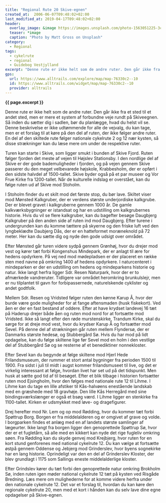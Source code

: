 ```yaml
---
title: "Regional Rute 20 Skive-egnen"
created_at:  2006-06-07T09:48:02+02:00
last_modified_at: 2019-04-17T09:48:02+02:00
header:
  overlay_image: &image https://images.unsplash.com/photo-1563051225-3c91b9bbc65f?ixlib=rb-1.2.1&ixid=eyJhcHBfaWQiOjEyMDd9&auto=format&fit=crop&w=1812&q=80
  teaser: *image
  caption: "Photo by Matt Gross on Unsplash"
category:
  - Regional
tags:
  - cykelrute
  - regional
  - Guidebog Vestjylland
excerpt: "Denne rute er ikke helt som de andre ruter. Den går ikke fra et sted til et andet sted, men er mere et system af forbundne veje rundt på Skiveegnen. Så inden du sætter dig i sadlen, bør du planlægge, hvad du helst vil se. Denne beskrivelse er ikke udtømmende for alle de vejvalg, du kan tage, men er et forslag til at køre på den del af ruten, der ikke følger andre ruter. En del af den skiltede rute følger nationale cykelrute 2 og 12 nær kysten, så disse strækninger kan du læse mere om under de respektive ruter."
gps:
  url: https://www.alltrails.com/explore/map/map-76330c2--10
  id: https://www.alltrails.com/widget/map/map-76330c2--10
  provider: alltrails
---
```


**{{ page.excerpt }}**

Denne rute er ikke helt som de andre ruter. Den går ikke fra et sted til et andet sted, men er mere et system af forbundne veje rundt på Skiveegnen. Så inden du sætter dig i sadlen, bør du planlægge, hvad du helst vil se. Denne beskrivelse er ikke udtømmende for alle de vejvalg, du kan tage, men er et forslag til at køre på den del af ruten, der ikke følger andre ruter. En del af den skiltede rute følger nationale cykelrute 2 og 12 nær kysten, så disse strækninger kan du læse mere om under de respektive ruter.
 
Turen kan starte i Skive, som ligger smukt i bunden af Skive Fjord. Ruten følger fjorden det meste af vejen til Højslev Stationsby. I den nordlige del af Skive er der gode bademuligheder i fjorden, og på vejen gennem Skive passerer du den meget velbevarede højskole, Krabbesholm, der er opført i den sidste halvdel af 1500-tallet. Skive byder også på et par museer og Vor Frue Kirke fra 1200-tallet. Når de kulturelle indslag er overstået, kan du følge ruten ud af Skive mod Stoholm.

I Stoholm finder du et skilt mod det første stop, du bør lave. Skiltet viser mod Mønsted Kalkgruber, der er verdens største underjordiske kalkgrube. Der er blevet gravet i kalkgruberne gennem 1000 år. De gamle kalkværksbygninger er istandsat og har en udstilling om kalkgrubernes historie. Hvis du vil se flere kalkgruber, kan du bagefter besøge Daugbjerg Kalkgruber på den anden side af ruten ind mod Daugbjerg. Efter turene i undergrunden kan du komme tættere på skyerne og den friske luft ved den lyngbeklædte Daubjerg Dås, der er en hatteformet moræneknold på 72 meter. Her kan du sætte dig og nyde den gode udsigt over området.

Efter Mønsted går turen videre sydpå gennem Grønhøj, hvor du drejer mod vest og kører tæt forbi Kongenshus Mindepark, der er anlagt til ære for hedens opdyrkere. På vej ned mod mødepladsen er der placeret en række sten med navne på omkring 1400 af hedens opdyrkere. I naturcenteret i mindeparken er der en udstilling om hedens og mindeparkens historie og natur. Ikke langt herfra ligger Sdr. Resen Naturpark, hvor der er to afmærkede vandreruter. Tidligere var området heromkring brunkulslejr, men er nu tilplantet til gavn for forbipassernede, naturelskende cyklister og andet godtfolk.

Mellem Sdr. Resen og Vridsted følger ruten den kønne Karup Å, hvor der burde være gode muligheder for at fange aftensmaden (husk fiskekort). Ved åen er der en fast bestand af oddere. Efter at have krydset landevej 16 tæt på Haderup drejer både åen og ruten mod nord for at fortsætte mod Vridsted. Ikke så langt efter den røde murstenskirke, Trandum Kirke, skal du sørge for at dreje mod vest, hvor du krydser Karup Å og fortsætter mod Sevel. På denne del af strækningen går ruten mellem Flyndersø, der er Danmarks største hedesø, og Stubbergård Sø. Hvis du har mod på lidt opdagelse, kan du følge skiltene lige før Sevel mod en holm i den vestlige del af Stubbergård Sø og se resterne af et benediktiner nonnekloster.

Efter Sevel kan du begynde at følge skiltene mod Hjerl Hede Frilandsmuseum, der rummer et stort antal bygninger fra perioden 1500 til 1900. Fra sidst i juli til midt i augst kommer frilandsmuseet til live, og det er virkelig interessant at følge, hvordan livet har set ud på det tidspunkt. Men husk at sætte god tid af til besøget. Efter et blik tilbage i historien fortsætter ruten mod Ejsingholm, hvor den følges med nationale rute 12 til Lihme. I Lihme kan du tage en lille afstiker til Kås-halvøens enestående landskab med en græshede med 18 gravhøje. Den lille Kås Herregård med sine bindingsværkslænger er også et bsøg værd. I Lihme ligger en stenkirke fra 1100-tallet. Kirken er udsmykket med løve- og dragefigurer.

Drej herefter mod Nr. Lem og op mod Rødding, hvor du kommer tæt forbi Spøttrup Borg. Borgen er fra middelalderen og er omgivet af grave og volde. I borgparken findes et anlæg med en af landets største samlinger af lægeurter. Ikke langt fra borgen ligger den genoprettede Spøttrup Sø, hvor der er et fugletårn, så alle med en kikkert kan nyde det rige fugleliv omkring søen. Fra Rødding kan du skyde genvej mod Krejbjerg, hvor ruten for en kort stund genforenes med national cykelrute 12. Du kan vælge at fortsætte østpå gennem Oddense og Jebjerg mod Grinderslev, hvor byens sognekirke har en lang historie. Oprindeligt var den en del af Grinderslev Kloster, der blev grundlagt i 1175 som Sallings eneste middelalderlige kloster.

Efter Grindslev kører du tæt forbi den genoprettede natur omkring Brokholm Sø, inden ruten igen møder national cykelrute 12 tæt på kysten ved Risgåde Bredning. Læs mere om mulighederne for at komme videre herfra under den nationale cykelrute 12. Det var et forslag til, hvordan du kan køre den regionale cykelrute 20, men med et kort i hånden kan du selv lave dine egne opdagelser på Skive-egnen.
